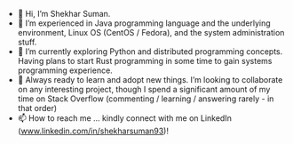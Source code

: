 - 👋 Hi, I’m Shekhar Suman.
- 👀 I’m experienced in Java programming language and the underlying environment, Linux OS (CentOS / Fedora), and the system administration stuff.
- 🌱 I’m currently exploring Python and distributed programming concepts. Having plans to start Rust programming in some time to gain systems programming experience.
- 💞️ Always ready to learn and adopt new things. I’m looking to collaborate on any interesting project, though I spend a significant amount of my time on Stack Overflow 
      (commenting / learning / answering rarely - in that order)
- 📫 How to reach me ... kindly connect with me on LinkedIn (www.linkedin.com/in/shekharsuman93)!

<!---
am-i-helpful/am-i-helpful is a ✨ special ✨ repository because its `README.md` (this file) appears on your GitHub profile.
You can click the Preview link to take a look at your changes.
--->
